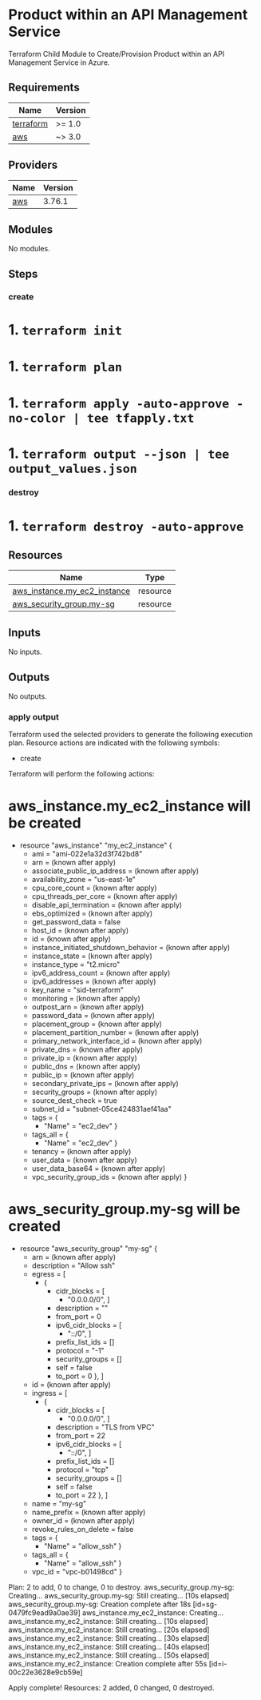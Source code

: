 # Product within an API Management Service
Terraform Child Module to Create/Provision Product within an API Management Service in Azure.

## Requirements

| Name | Version |
|------|---------|
| <a name="requirement_terraform"></a> [terraform](#requirement\_terraform) | >= 1.0 |
| <a name="requirement_aws"></a> [aws](#requirement\_aws) | ~> 3.0 |

## Providers

| Name | Version |
|------|---------|
| <a name="provider_aws"></a> [aws](#provider\_aws) | 3.76.1 |

## Modules

No modules.

## Steps
### create
# 1. `terraform init`
# 1. `terraform plan`
# 1. `terraform apply -auto-approve -no-color | tee tfapply.txt`
# 1. `terraform output --json | tee output_values.json`

### destroy
# 1. `terraform destroy -auto-approve`

## Resources

| Name | Type |
|------|------|
| [aws_instance.my_ec2_instance](https://registry.terraform.io/providers/hashicorp/aws/latest/docs/resources/instance) | resource |
| [aws_security_group.my-sg](https://registry.terraform.io/providers/hashicorp/aws/latest/docs/resources/security_group) | resource |

## Inputs

No inputs.

## Outputs

No outputs.

### apply output


Terraform used the selected providers to generate the following execution
plan. Resource actions are indicated with the following symbols:
  + create

Terraform will perform the following actions:

  # aws_instance.my_ec2_instance will be created
  + resource "aws_instance" "my_ec2_instance" {
      + ami                                  = "ami-022e1a32d3f742bd8"
      + arn                                  = (known after apply)
      + associate_public_ip_address          = (known after apply)
      + availability_zone                    = "us-east-1e"
      + cpu_core_count                       = (known after apply)
      + cpu_threads_per_core                 = (known after apply)
      + disable_api_termination              = (known after apply)
      + ebs_optimized                        = (known after apply)
      + get_password_data                    = false
      + host_id                              = (known after apply)
      + id                                   = (known after apply)
      + instance_initiated_shutdown_behavior = (known after apply)
      + instance_state                       = (known after apply)
      + instance_type                        = "t2.micro"
      + ipv6_address_count                   = (known after apply)
      + ipv6_addresses                       = (known after apply)
      + key_name                             = "sid-terraform"
      + monitoring                           = (known after apply)
      + outpost_arn                          = (known after apply)
      + password_data                        = (known after apply)
      + placement_group                      = (known after apply)
      + placement_partition_number           = (known after apply)
      + primary_network_interface_id         = (known after apply)
      + private_dns                          = (known after apply)
      + private_ip                           = (known after apply)
      + public_dns                           = (known after apply)
      + public_ip                            = (known after apply)
      + secondary_private_ips                = (known after apply)
      + security_groups                      = (known after apply)
      + source_dest_check                    = true
      + subnet_id                            = "subnet-05ce424831aef41aa"
      + tags                                 = {
          + "Name" = "ec2_dev"
        }
      + tags_all                             = {
          + "Name" = "ec2_dev"
        }
      + tenancy                              = (known after apply)
      + user_data                            = (known after apply)
      + user_data_base64                     = (known after apply)
      + vpc_security_group_ids               = (known after apply)
    }

  # aws_security_group.my-sg will be created
  + resource "aws_security_group" "my-sg" {
      + arn                    = (known after apply)
      + description            = "Allow ssh"
      + egress                 = [
          + {
              + cidr_blocks      = [
                  + "0.0.0.0/0",
                ]
              + description      = ""
              + from_port        = 0
              + ipv6_cidr_blocks = [
                  + "::/0",
                ]
              + prefix_list_ids  = []
              + protocol         = "-1"
              + security_groups  = []
              + self             = false
              + to_port          = 0
            },
        ]
      + id                     = (known after apply)
      + ingress                = [
          + {
              + cidr_blocks      = [
                  + "0.0.0.0/0",
                ]
              + description      = "TLS from VPC"
              + from_port        = 22
              + ipv6_cidr_blocks = [
                  + "::/0",
                ]
              + prefix_list_ids  = []
              + protocol         = "tcp"
              + security_groups  = []
              + self             = false
              + to_port          = 22
            },
        ]
      + name                   = "my-sg"
      + name_prefix            = (known after apply)
      + owner_id               = (known after apply)
      + revoke_rules_on_delete = false
      + tags                   = {
          + "Name" = "allow_ssh"
        }
      + tags_all               = {
          + "Name" = "allow_ssh"
        }
      + vpc_id                 = "vpc-b01498cd"
    }

Plan: 2 to add, 0 to change, 0 to destroy.
aws_security_group.my-sg: Creating...
aws_security_group.my-sg: Still creating... [10s elapsed]
aws_security_group.my-sg: Creation complete after 18s [id=sg-0479fc9ead9a0ae39]
aws_instance.my_ec2_instance: Creating...
aws_instance.my_ec2_instance: Still creating... [10s elapsed]
aws_instance.my_ec2_instance: Still creating... [20s elapsed]
aws_instance.my_ec2_instance: Still creating... [30s elapsed]
aws_instance.my_ec2_instance: Still creating... [40s elapsed]
aws_instance.my_ec2_instance: Still creating... [50s elapsed]
aws_instance.my_ec2_instance: Creation complete after 55s [id=i-00c22e3628e9cb59e]

Apply complete! Resources: 2 added, 0 changed, 0 destroyed.